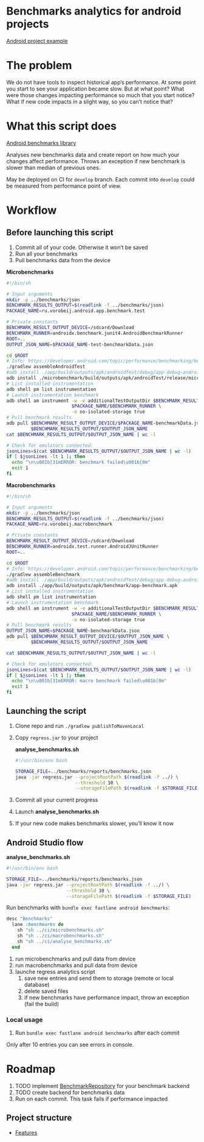 # Benchmarks analytics for android projects

[Android project example](https://github.com/vorobeij/android-app-template)

# The problem

We do not have tools to inspect historical app’s performance. At some point you start to see your application became
slow. But at what point? What were those changes impacting performance so much that you start notice? What if new code
impacts in a slight way, so you can’t notice that?

# What this script does

[Android benchmarks library](https://developer.android.com/topic/performance/benchmarking/benchmarking-overview)

Analyses new benchmarks data and create report on how much your changes affect performance. Throws an exception if new
benchmark is slower than median of previous ones.

May be deployed on CI for `develop` branch. Each commit into `develop` could be measured from performance point of view.

# Workflow

## Before launching this script

1. Commit all of your code. Otherwise it won’t be saved
2. Run all your benchmarks
3. Pull benchmarks data from the device

**Microbenchmarks**

```bash
#!/bin/sh

# Input arguments
mkdir -p ../benchmarks/json
BENCHMARK_RESULTS_OUTPUT=$(readlink -f ../benchmarks/json)
PACKAGE_NAME=ru.vorobeij.android.app.benchmark.test

# Private constants
BENCHMARK_RESULT_OUTPUT_DEVICE=/sdcard/Download
BENCHMARK_RUNNER=androidx.benchmark.junit4.AndroidBenchmarkRunner
ROOT=..
OUTPUT_JSON_NAME=$PACKAGE_NAME-test-benchmarkData.json

cd $ROOT
# Info: https://developer.android.com/topic/performance/benchmarking/benchmarking-in-ci
./gradlew assembleAndroidTest
#adb install ./app/build/outputs/apk/androidTest/debug/app-debug-androidTest.apk
adb install ./microbenchmark/build/outputs/apk/androidTest/release/microbenchmark-release-androidTest.apk
# List installed instrumentation
adb shell pm list instrumentation
# Launch instrumentation benchmark
adb shell am instrument -w -e additionalTestOutputDir $BENCHMARK_RESULT_OUTPUT_DEVICE \
                        $PACKAGE_NAME/$BENCHMARK_RUNNER \
                        -e no-isolated-storage true
# Pull benchmark results
adb pull $BENCHMARK_RESULT_OUTPUT_DEVICE/$PACKAGE_NAME-benchmarkData.json \
         $BENCHMARK_RESULTS_OUTPUT/$OUTPUT_JSON_NAME
cat $BENCHMARK_RESULTS_OUTPUT/$OUTPUT_JSON_NAME | wc -l

# Check for emulators connected:
jsonLines=$(cat $BENCHMARK_RESULTS_OUTPUT/$OUTPUT_JSON_NAME | wc -l)
if [ $jsonLines -lt 1 ]; then
  echo "\n\u001b[31mERROR: benchmark failed\u001b[0m"
  exit 1
fi
```

**Macrobenchmarks**

```bash
#!/bin/sh

# Input arguments
mkdir -p ../benchmarks/json
BENCHMARK_RESULTS_OUTPUT=$(readlink -f ../benchmarks/json)
PACKAGE_NAME=ru.vorobeij.macrobenchmark

# Private constants
BENCHMARK_RESULT_OUTPUT_DEVICE=/sdcard/Download
BENCHMARK_RUNNER=androidx.test.runner.AndroidJUnitRunner
ROOT=..

cd $ROOT
# Info: https://developer.android.com/topic/performance/benchmarking/benchmarking-in-ci
./gradlew assembleBenchmark
#adb install ./app/build/outputs/apk/androidTest/debug/app-debug-androidTest.apk
adb install ./app/build/outputs/apk/benchmark/app-benchmark.apk
# List installed instrumentation
adb shell pm list instrumentation
# Launch instrumentation benchmark
adb shell am instrument -w -e additionalTestOutputDir $BENCHMARK_RESULT_OUTPUT_DEVICE \
                        $PACKAGE_NAME/$BENCHMARK_RUNNER \
                        -e no-isolated-storage true
# Pull benchmark results
OUTPUT_JSON_NAME=$PACKAGE_NAME-benchmarkData.json
adb pull $BENCHMARK_RESULT_OUTPUT_DEVICE/$OUTPUT_JSON_NAME \
         $BENCHMARK_RESULTS_OUTPUT/$OUTPUT_JSON_NAME

cat $BENCHMARK_RESULTS_OUTPUT/$OUTPUT_JSON_NAME | wc -l

# Check for emulators connected:
jsonLines=$(cat $BENCHMARK_RESULTS_OUTPUT/$OUTPUT_JSON_NAME | wc -l)
if [ $jsonLines -lt 1 ]; then
  echo "\n\u001b[31mERROR: macro benchmark failed\u001b[0m"
  exit 1
fi
```

## Launching the script

1. Clone repo and run `./gradlew publishToMavenLocal`
2. Copy `regress.jar` to your project

   **analyse_benchmarks.sh**

    ```bash
    #!/usr/bin/env bash
    
    STORAGE_FILE=../benchmarks/reports/benchmarks.json
    java -jar regress.jar --projectRootPath $(readlink -f ../) \
                          --threshold 10 \
                          --storageFilePath $(readlink -f $STORAGE_FILE)
    ```

3. Commit all your current progress
4. Launch **analyse_benchmarks.sh**
5. If your new code makes benchmarks slower, you’ll know it now

## Android Studio flow

**analyse_benchmarks.sh**

```bash
#!/usr/bin/env bash

STORAGE_FILE=../benchmarks/reports/benchmarks.json
java -jar regress.jar --projectRootPath $(readlink -f ../) \
                      --threshold 10 \
                      --storageFilePath $(readlink -f $STORAGE_FILE)
```

Run benchmarks with `bundle exec fastlane android benchmarks`:

```ruby
desc "Benchmarks"
  lane :benchmarks do
    sh "sh ../ci/microbenchmarks.sh"
    sh "sh ../ci/macrobenchmarks.sh"
    sh "sh ../ci/analyse_benchmarks.sh"
  end
```

1. run microbenchmarks and pull data from device
2. run macrobenchmarks and pull data from device
3. launche regress analytics script
   1. save new entries and send them to storage (remote or local database)
   2. delete saved files
   3. if new benchmarks have performance impact, throw an exception (fail the build)

### Local usage

1. Run `bundle exec fastlane android benchmarks` after each commit

Only after 10 entries you can see errors in console.

# Roadmap

1. TODO
   implement [BenchmarkRepository](https://github.com/vorobeij/regress-analytics/blob/main/app/src/main/kotlin/ru/vorobeij/regress/benchmark/reposotory/BenchmarksRepository.kt)
   for your benchmark backend
2. TODO create backend for benchmarks data
3. Run on each commit. This task fails if performance impacted

## Project structure

- [Features](./wiki/features.md)
